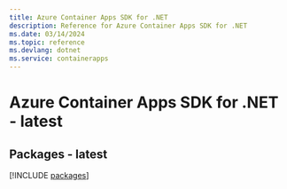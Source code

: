 ```yaml
---
title: Azure Container Apps SDK for .NET
description: Reference for Azure Container Apps SDK for .NET
ms.date: 03/14/2024
ms.topic: reference
ms.devlang: dotnet
ms.service: containerapps
---
```

# Azure Container Apps SDK for .NET - latest
## Packages - latest
[!INCLUDE [packages](container-apps-index.md)]